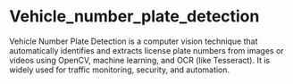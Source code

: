 # Vehicle_number_plate_detection
Vehicle Number Plate Detection is a computer vision technique that automatically identifies and extracts license plate numbers from images or videos using OpenCV, machine learning, and OCR (like Tesseract). It is widely used for traffic monitoring, security, and automation.
